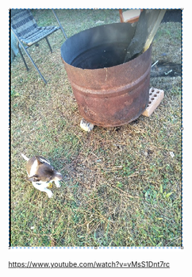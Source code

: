 





![image-20200503084151251](/images/image-20200503084151251.png)



<https://www.youtube.com/watch?v=vMsS1Dnt7rc>













